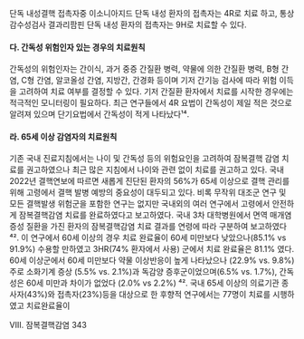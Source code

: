 단독 내성결핵 접촉자중 이소니아지드 단독 내성 환자의 접촉자는 4R로 치료 하고, 통상감수성검사 결과리팜핀 단독 내성 환자의 접촉자는 9H로 치료할 수 있다.

#### 다. 간독성 위험인자 있는 경우의 치료원칙

간독성의 위험인자는 간이식, 과거 중증 간질환 병력, 약물에 의한 간질환 병력, B형 간염, C형 간염, 알코올성 간염, 지방간, 간경화 등이며 기저 간기능 검사에 따라 위험 이득을 고려하여 치료 여부를 결정할 수 있다. 기저 간질환 환자에서 치료를 시작한 경우에는 적극적인 모니터링이 필요하다. 최근 연구들에서 4R 요법이 간독성이 제일 적은 것으로 알려져 있으며 단기요법에서 간독성이 적게 나타났다¹⁴.

#### 라. 65세 이상 감염자의 치료원칙

기존 국내 진료지침에서는 나이 및 간독성 등의 위험요인을 고려하여 잠복결핵 감염 치료를 권고하였으나 최근 많은 지침에서 나이와 관련 없이 치료를 권고하고 있다. 국내 2022년 결핵연보에 따르면 새롭게 진단된 환자의 56%가 65세 이상으로 결핵 관리를 위해 고령에서 결핵 발병 예방의 중요성이 대두되고 있다. 비록 무작위 대조군 연구 및 모든 결핵발생 위험군을 포함한 연구는 없지만 국내외의 여러 연구에서 고령에서 안전하게 잠복결핵감염 치료를 완료하였다고 보고하였다. 국내 3차 대학병원에서 면역 매개염증성 질환을 가진 환자의 잠복결핵감염 치료 결과를 연령에 따라 구분하여 보고하였다⁴². 이 연구에서 60세 이상의 경우 치료 완료율이 60세 미만보다 낮았으나(85.1% vs 91.9%) 수용할 만하였고 3HR(74% 환자에서 사용) 군에서 치료 완료율은 81.1% 였다. 60세 이상군에서 60세 미만보다 약물 이상반응이 높게 나타났으나 (22.9% vs. 9.8%) 주로 소화기계 증상 (5.5% vs. 2.1%)과 독감양 증후군이었으며(6.5% vs. 1.7%), 간독성은 60세 미만과 차이가 없었다 (2.0% vs 2.2%) ⁴². 국내 65세 이상의 의료기관 종사자(43%)와 접촉자(23%)등을 대상으로 한 후향적 연구에서는 77명이 치료를 시행하였고 치료완료율이

VIII. 잠복결핵감염 <PAGE>343